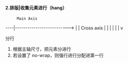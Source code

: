 #### 2.排版|收集元素进行（hang）

         Main Axis
----|-------------------------->
    |
    |
Cross axis
    |
    |
    |
    |
    |
    |
    v

分行
1. 根据主轴尺寸，把元素分进行
2. 若设置了 no-wrap，则强行进行分配进第一行
   